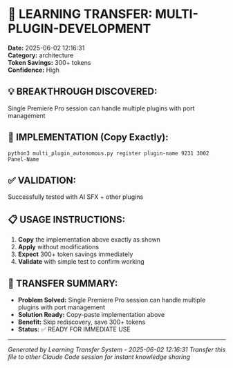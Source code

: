 # 🧠 LEARNING TRANSFER: MULTI-PLUGIN-DEVELOPMENT

**Date:** 2025-06-02 12:16:31  
**Category:** architecture  
**Token Savings:** 300+ tokens  
**Confidence:** High

## 💡 BREAKTHROUGH DISCOVERED:
Single Premiere Pro session can handle multiple plugins with port management

## 🚀 IMPLEMENTATION (Copy Exactly):
```
python3 multi_plugin_autonomous.py register plugin-name 9231 3002 Panel-Name
```

## ✅ VALIDATION:
Successfully tested with AI SFX + other plugins

## 📋 USAGE INSTRUCTIONS:
1. **Copy** the implementation above exactly as shown
2. **Apply** without modifications  
3. **Expect** 300+ token savings immediately
4. **Validate** with simple test to confirm working

## 🎯 TRANSFER SUMMARY:
- **Problem Solved:** Single Premiere Pro session can handle multiple plugins with port management
- **Solution Ready:** Copy-paste implementation above
- **Benefit:** Skip rediscovery, save 300+ tokens
- **Status:** ✅ READY FOR IMMEDIATE USE

---
*Generated by Learning Transfer System - 2025-06-02 12:16:31*
*Transfer this file to other Claude Code session for instant knowledge sharing*
